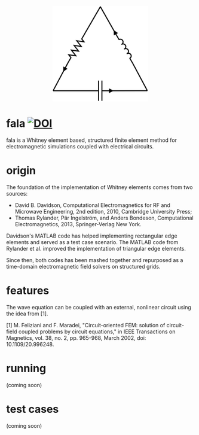 <p align="center">
  <img src="https://github.com/bchaber/fala/blob/main/logo.svg" width="256px" alt="A simple RLC circuit connected to form an equilateral triangle (or Laplace operator Δ = ∇² as in wave equation)"/>
  <h1>fala <a href="https://zenodo.org/badge/latestdoi/395087863"><img src="https://zenodo.org/badge/395087863.svg" alt="DOI"></a></h1>
</p>

fala is a Whitney element based, structured finite element method for electromagnetic simulations coupled with electrical circuits.

# origin
The foundation of the implementation of Whitney elements comes from two sources:
- David B. Davidson, Computational Electromagnetics for RF and Microwave Engineering, 2nd edition, 2010, Cambridge University Press;
- Thomas Rylander, Pär Ingelström, and Anders Bondeson, Computational Electromagnetics, 2013, Springer-Verlag New York.

Davidson's MATLAB code has helped implementing rectangular edge elements and served as a test case scenario.
The MATLAB code from Rylander et al. improved the implementation of triangular edge elements.

Since then, both codes has been mashed together and repurposed as a time-domain electromagnetic field solvers on structured grids.

# features
The wave equation can be coupled with an external, nonlinear circuit using the idea from [1].

[1] M. Feliziani and F. Maradei, "Circuit-oriented FEM: solution of circuit-field coupled problems by circuit equations," in IEEE Transactions on Magnetics, vol. 38, no. 2, pp. 965-968, March 2002, doi: 10.1109/20.996248.

# running
(coming soon)

# test cases
(coming soon)
